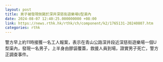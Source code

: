 ```yaml
---
layout: post
title: 男子被發現倒斃於深井深慈街遊樂場U型渠內
date: 2024-08-07 12:40:25.000000000 +08:00
link: https://news.rthk.hk/rthk/ch/component/k2/1765131-20240807.htm
categories: rthk
---
```


警方早上約11時接獲一名工人報案，表示在青山公路深井段近深慈街遊樂場一個U型渠內，發現一名男子，上半身由膠袋覆蓋，救援人員到場，證實男子死亡，警方正調查事件。
